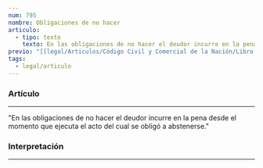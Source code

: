 ```yaml
---
num: 795
nombre: Obligaciones de no hacer
articulo:
  - tipo: texto
    texto: En las obligaciones de no hacer el deudor incurre en la pena desde el momento que ejecuta el acto del cual se obligó a abstenerse.
previo: "[[legal/Articulos/Código Civil y Comercial de la Nación/Libro Tercero/Título 1/Capítulo 3/Sección 5/Sección 5, Obligaciones con cláusula penal y sanciones conminatorias.md|Sección 5, Obligaciones con cláusula penal y sanciones conminatorias]]"
tags:
  - legal/articulo
---
```

### Artículo
---
"En las obligaciones de no hacer el deudor incurre en la pena desde el momento que ejecuta el acto del cual se obligó a abstenerse."

### Interpretación
---
